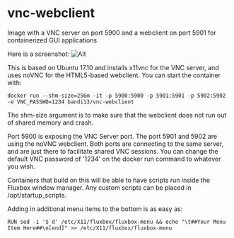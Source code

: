 # vnc-webclient
Image with a VNC server on port 5900 and a webclient on port 5901 for containerized GUI applications

Here is a screenshot:
![Alt](https://raw.githubusercontent.com/bandi13/vnc-webclient/master/screenshot.png "Example screenshot")

This is based on Ubuntu 17.10 and installs x11vnc for the VNC server, and uses noVNC for the HTML5-based webclient. You can start the container with:

`docker run --shm-size=256m -it -p 5900:5900 -p 5901:5901 -p 5902:5902 -e VNC_PASSWD=1234 bandi13/vnc-webclient`

The shm-size argument is to make sure that the webclient does not run out of shared memory and crash.

Port 5900 is exposing the VNC Server port. The port 5901 and 5902 are using the noVNC webclient. Both ports are connecting to the same server, and are just there to facilitate shared VNC sessions. You can change the default VNC password of '1234' on the docker run command to whatever you wish.

Containers that build on this will be able to have scripts run inside the Fluxbox window manager. Any custom scripts can be placed in /opt/startup_scripts.

Adding in additional menu items to the bottom is as easy as:

`RUN sed -i '$ d' /etc/X11/fluxbox/fluxbox-menu && echo "\t##Your Menu Item Here##\n[end]" >> /etc/X11/fluxbox/fluxbox-menu`
